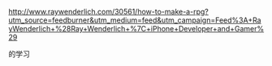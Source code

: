 http://www.raywenderlich.com/30561/how-to-make-a-rpg?utm_source=feedburner&utm_medium=feed&utm_campaign=Feed%3A+RayWenderlich+%28Ray+Wenderlich+%7C+iPhone+Developer+and+Gamer%29

的学习

